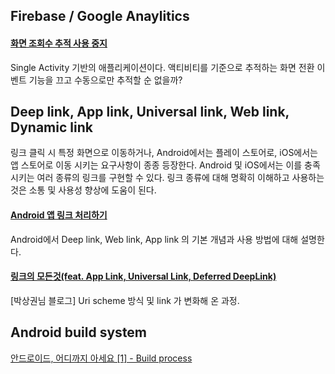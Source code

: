 ## Firebase / Google Anaylitics

#### [화면 조회수 추적 사용 중지](https://firebase.google.com/docs/analytics/screenviews?hl=ko#disable_screenview_tracking)
Single Activity 기반의 애플리케이션이다. 액티비티를 기준으로 추적하는 화면 전환 이벤트 기능을 끄고 수동으로만 추적할 순 없을까?

## Deep link, App link, Universal link, Web link, Dynamic link  

링크 클릭 시 특정 화면으로 이동하거나, Android에서는 플레이 스토어로, iOS에서는 앱 스토어로 이동 시키는 요구사항이 종종 등장한다. Android 및 iOS에서는 이를 충족시키는 여러 종류의 링크를 구현할 수 있다. 링크 종류에 대해 명확히 이해하고 사용하는 것은 소통 및 사용성 향상에 도움이 된다.

#### [Android 앱 링크 처리하기](https://developer.android.com/training/app-links?hl=ko)
Android에서 Deep link, Web link, App link 의 기본 개념과 사용 방법에 대해 설명한다.

#### [링크의 모든것(feat. App Link, Universal Link, Deferred DeepLink)](https://medium.com/prnd/%EB%94%A5%EB%A7%81%ED%81%AC%EC%9D%98-%EB%AA%A8%EB%93%A0%EA%B2%83-feat-app-link-universal-link-deferred-deeplink-61d6cf63a0a5)  
[박상권님 블로그] Uri scheme 방식 및 link 가 변화해 온 과정. 

## Android build system
[안드로이드, 어디까지 아세요 [1] - Build process](https://medium.com/mj-studio/%EC%95%88%EB%93%9C%EB%A1%9C%EC%9D%B4%EB%93%9C-%EC%96%B4%EB%94%94%EA%B9%8C%EC%A7%80-%EC%95%84%EC%84%B8%EC%9A%94-1-build-process-df6a69f73337)

